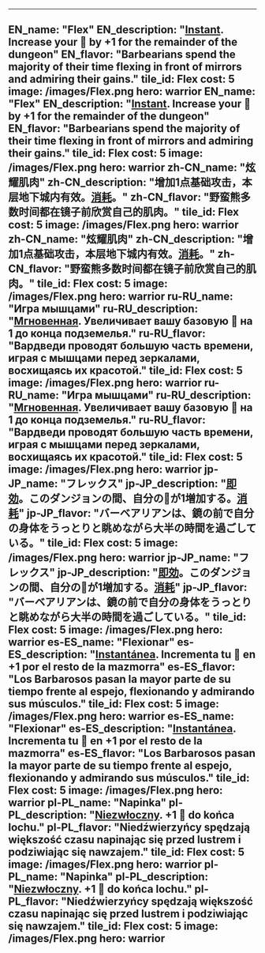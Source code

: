 ---

EN_name: "Flex"
EN_description: "<u><u>Instant</u></u>. Increase your 🔸 by +1 for the remainder of the dungeon"
EN_flavor: "Barbearians spend the majority of their time flexing in front of mirrors and admiring their gains."
tile_id: Flex
cost: 5
image: /images/Flex.png
hero: warrior
EN_name: "Flex"
EN_description: "<u><u>Instant</u></u>. Increase your 🔸 by +1 for the remainder of the dungeon"
EN_flavor: "Barbearians spend the majority of their time flexing in front of mirrors and admiring their gains."
tile_id: Flex
cost: 5
image: /images/Flex.png
hero: warrior
zh-CN_name: "炫耀肌肉"
zh-CN_description: "增加1点基础攻击，本层地下城内有效。<u>消耗</u>。"
zh-CN_flavor: "野蛮熊多数时间都在镜子前欣赏自己的肌肉。"
tile_id: Flex
cost: 5
image: /images/Flex.png
hero: warrior
zh-CN_name: "炫耀肌肉"
zh-CN_description: "增加1点基础攻击，本层地下城内有效。<u>消耗</u>。"
zh-CN_flavor: "野蛮熊多数时间都在镜子前欣赏自己的肌肉。"
tile_id: Flex
cost: 5
image: /images/Flex.png
hero: warrior
ru-RU_name: "Игра мышцами"
ru-RU_description: "<u><u>Мгновенная</u></u>. Увеличивает вашу базовую 🔸 на 1 до конца подземелья."
ru-RU_flavor: "Вардведи проводят большую часть времени, играя с мышцами перед зеркалами, восхищаясь их красотой."
tile_id: Flex
cost: 5
image: /images/Flex.png
hero: warrior
ru-RU_name: "Игра мышцами"
ru-RU_description: "<u><u>Мгновенная</u></u>. Увеличивает вашу базовую 🔸 на 1 до конца подземелья."
ru-RU_flavor: "Вардведи проводят большую часть времени, играя с мышцами перед зеркалами, восхищаясь их красотой."
tile_id: Flex
cost: 5
image: /images/Flex.png
hero: warrior
jp-JP_name: "フレックス"
jp-JP_description: "<u><u>即効</u></u>。このダンジョンの間、自分の🔸が1増加する。<u>消耗</u>"
jp-JP_flavor: "バーベアリアンは、鏡の前で自分の身体をうっとりと眺めながら大半の時間を過ごしている。"
tile_id: Flex
cost: 5
image: /images/Flex.png
hero: warrior
jp-JP_name: "フレックス"
jp-JP_description: "<u><u>即効</u></u>。このダンジョンの間、自分の🔸が1増加する。<u>消耗</u>"
jp-JP_flavor: "バーベアリアンは、鏡の前で自分の身体をうっとりと眺めながら大半の時間を過ごしている。"
tile_id: Flex
cost: 5
image: /images/Flex.png
hero: warrior
es-ES_name: "Flexionar"
es-ES_description: "<u><u>Instantánea</u></u>. Incrementa tu 🔸 en +1 por el resto de la mazmorra"
es-ES_flavor: "Los Barbarosos pasan la mayor parte de su tiempo frente al espejo, flexionando y admirando sus músculos."
tile_id: Flex
cost: 5
image: /images/Flex.png
hero: warrior
es-ES_name: "Flexionar"
es-ES_description: "<u><u>Instantánea</u></u>. Incrementa tu 🔸 en +1 por el resto de la mazmorra"
es-ES_flavor: "Los Barbarosos pasan la mayor parte de su tiempo frente al espejo, flexionando y admirando sus músculos."
tile_id: Flex
cost: 5
image: /images/Flex.png
hero: warrior
pl-PL_name: "Napinka"
pl-PL_description: "<u><u>Niezwłoczny</u></u>. +1 🔸 do końca lochu."
pl-PL_flavor: "Niedźwierzyńcy spędzają większość czasu napinając się przed lustrem i podziwiając się nawzajem."
tile_id: Flex
cost: 5
image: /images/Flex.png
hero: warrior
pl-PL_name: "Napinka"
pl-PL_description: "<u><u>Niezwłoczny</u></u>. +1 🔸 do końca lochu."
pl-PL_flavor: "Niedźwierzyńcy spędzają większość czasu napinając się przed lustrem i podziwiając się nawzajem."
tile_id: Flex
cost: 5
image: /images/Flex.png
hero: warrior
---